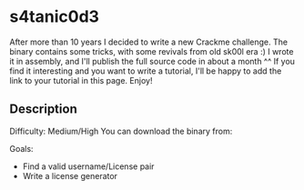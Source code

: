 # s4tanic0d3
After more than 10 years I decided to write a new Crackme challenge. The binary contains some tricks, with some revivals from old sk00l era :) I wrote it in assembly, and I'll publish the full source code in about a month ^^ If you find it interesting and you want to write a tutorial, I'll be happy to add the link to your tutorial in this page. Enjoy!

## Description
Difficulty: Medium/High
You can download the binary from: 

Goals: 
* Find a valid username/License pair
* Write a license generator
